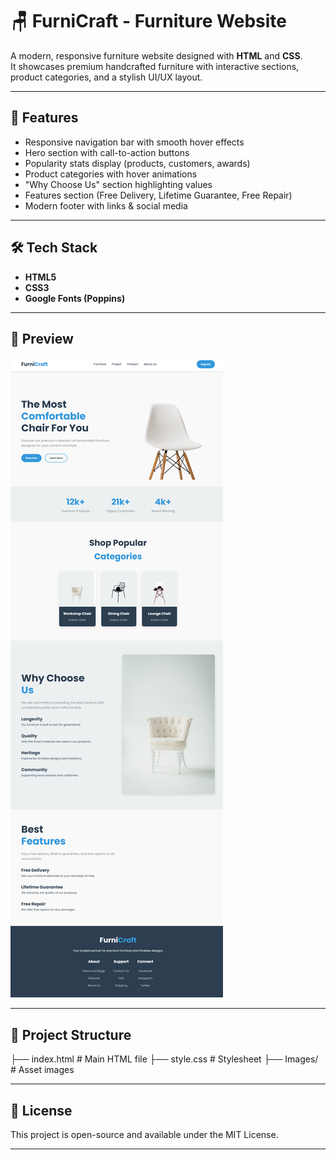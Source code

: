# 🪑 FurniCraft - Furniture Website

A modern, responsive furniture website designed with **HTML** and **CSS**.  
It showcases premium handcrafted furniture with interactive sections, product categories, and a stylish UI/UX layout.

---

## 🚀 Features
- Responsive navigation bar with smooth hover effects  
- Hero section with call-to-action buttons  
- Popularity stats display (products, customers, awards)  
- Product categories with hover animations  
- "Why Choose Us" section highlighting values  
- Features section (Free Delivery, Lifetime Guarantee, Free Repair)  
- Modern footer with links & social media  

---

## 🛠️ Tech Stack
- **HTML5**  
- **CSS3**  
- **Google Fonts (Poppins)**  

---

## 📸 Preview
![The Preview of the website](Images/website-screenshot.png)

---

## 📂 Project Structure


├── index.html   # Main HTML file
├── style.css    # Stylesheet
├── Images/      # Asset images


---

## 📜 License

This project is open-source and available under the MIT License.


---